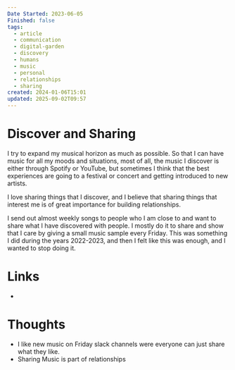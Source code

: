 ```yaml
---
Date Started: 2023-06-05
Finished: false
tags:
  - article
  - communication
  - digital-garden
  - discovery
  - humans
  - music
  - personal
  - relationships
  - sharing
created: 2024-01-06T15:01
updated: 2025-09-02T09:57
---
```

# Discover and Sharing
I try to expand my musical horizon as much as possible. So that I can have music for all my moods and situations, most of all, the music I discover is either through Spotify or YouTube, but sometimes I think that the best experiences are going to a festival or concert and getting introduced to new artists. 

I love sharing things that I discover, and I believe that sharing things that interest me is of great importance for building relationships. 

I send out almost weekly songs to people who I am close to and want to share what I have discovered with people. I mostly do it to share and show that I care by giving a small music sample every Friday.  This was something I did during the years 2022-2023, and then I felt like this was enough, and I wanted to stop doing it. 




# Links
- 

# Thoughts 
-  I like new music on Friday slack channels were everyone can just share what they like. 
- Sharing Music is part of relationships 






